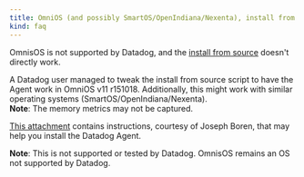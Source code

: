 ```yaml
---
title: OmniOS (and possibly SmartOS/OpenIndiana/Nexenta), install from source by tweaking the Agent install script 
kind: faq
---
```


OmnisOS is not supported by Datadog, and the [install from source][1] doesn't directly work.

A Datadog user managed to tweak the install from source script to have the Agent work in OmniOS v11 r151018. Additionally, this might work with similar operating systems (SmartOS/OpenIndiana/Nexenta).  
**Note**: The memory metrics may not be captured.

[This attachment][2] contains instructions, courtesy of Joseph Boren, that may help you install the Datadog Agent.

**Note**: This is not supported or tested by Datadog. OmnisOS remains an OS not supported by Datadog.

[1]: https://app.datadoghq.com/account/settings#agent/source
[2]: /resources/txt/omnis_os_instructions.txt
